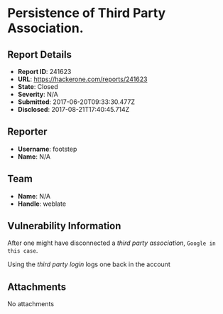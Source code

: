# Persistence of Third Party Association.

## Report Details
- **Report ID**: 241623
- **URL**: https://hackerone.com/reports/241623
- **State**: Closed
- **Severity**: N/A
- **Submitted**: 2017-06-20T09:33:30.477Z
- **Disclosed**: 2017-08-21T17:40:45.714Z

## Reporter
- **Username**: footstep
- **Name**: N/A

## Team
- **Name**: N/A
- **Handle**: weblate

## Vulnerability Information
After one might have disconnected a *third party association*, `Google in this case`. 

Using the *third party login* logs one back in the account

## Attachments
No attachments

